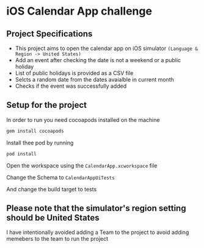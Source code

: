 # iOS Calendar App challenge

## Project Specifications

- This project aims to open the calendar app on iOS simulator ```(Language & Region -> United States)```
- Add an event after checking the date is not a weekend or a public holiday
- List of public holidays is provided as a CSV file
- Selcts a random date from the dates avaialble in current month
- Checks if the event was successfully added

## Setup for the project

In order to run you need cocoapods installed on the machine

```bash
gem install cocoapods
```
Install thee pod by running

```bash
pod install
```

Open the workspace using the ```CalendarApp.xcworkspace``` file

Change the Schema to ``CalendarAppUiTests``

And change the build target to tests

## Please note that the simulator's region setting should be United States 

I have intentionally avoided adding a Team to the project to avoid adding memebers to the team to run the project
